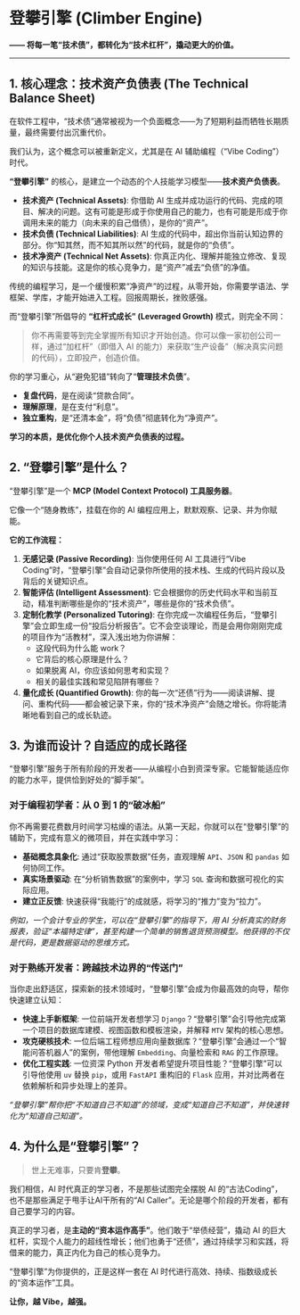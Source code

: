 # 登攀引擎 (Climber Engine)

**—— 将每一笔“技术债”，都转化为“技术杠杆”，撬动更大的价值。**

---

## 1. 核心理念：技术资产负债表 (The Technical Balance Sheet)

在软件工程中，“技术债”通常被视为一个负面概念——为了短期利益而牺牲长期质量，最终需要付出沉重代价。

我们认为，这个概念可以被重新定义，尤其是在 AI 辅助编程（“Vibe Coding”）时代。

**“登攀引擎”** 的核心，是建立一个动态的个人技能学习模型——**技术资产负债表**。

- **技术资产 (Technical Assets)**: 你借助 AI 生成并成功运行的代码、完成的项目、解决的问题。这有可能是形成于你使用自己的能力，也有可能是形成于你调用未来的能力（向未来的自己借债），是你的“资产”。
- **技术负债 (Technical Liabilities)**: AI 生成的代码中，超出你当前认知边界的部分。你“知其然，而不知其所以然”的代码，就是你的“负债”。
- **技术净资产 (Technical Net Assets)**: 你真正内化、理解并能独立修改、复现的知识与技能。这是你的核心竞争力，是“资产”减去“负债”的净值。

传统的编程学习，是一个缓慢积累“净资产”的过程，从零开始，你需要学语法、学框架、学库，才能开始进入工程。回报周期长，挫败感强。

而“登攀引擎”所倡导的 **“杠杆式成长” (Leveraged Growth)** 模式，则完全不同：

> 你不再需要等到完全掌握所有知识才开始创造。你可以像一家初创公司一样，通过“加杠杆”（即借入 AI 的能力）来获取“生产设备”（解决真实问题的代码），立即投产，创造价值。

你的学习重心，从“避免犯错”转向了“**管理技术负债**”。

- **复盘代码**，是在阅读“贷款合同”。
- **理解原理**，是在支付“利息”。
- **独立重构**，是“还清本金”，将“负债”彻底转化为“净资产”。

**学习的本质，是优化你个人技术资产负债表的过程。**

## 2. “登攀引擎”是什么？

“登攀引擎”是一个 **MCP (Model Context Protocol) 工具服务器**。

它像一个“随身教练”，挂载在你的 AI 编程应用上，默默观察、记录、并为你赋能。

**它的工作流程：**

1. **无感记录 (Passive Recording)**: 当你使用任何 AI 工具进行“Vibe Coding”时，“登攀引擎”会自动记录你所使用的技术栈、生成的代码片段以及背后的关键知识点。
2. **智能评估 (Intelligent Assessment)**: 它会根据你的历史代码水平和当前互动，精准判断哪些是你的“技术资产”，哪些是你的“技术负债”。
3. **定制化教学 (Personalized Tutoring)**: 在你完成一次编程任务后，“登攀引擎”会立即生成一份“投后分析报告”。它不会空谈理论，而是会用你刚刚完成的项目作为“活教材”，深入浅出地为你讲解：
    - 这段代码为什么能 work？
    - 它背后的核心原理是什么？
    - 如果脱离 AI，你应该如何思考和实现？
    - 相关的最佳实践和常见陷阱有哪些？
4. **量化成长 (Quantified Growth)**: 你的每一次“还债”行为——阅读讲解、提问、重构代码——都会被记录下来，你的“技术净资产”会随之增长。你将能清晰地看到自己的成长轨迹。

## 3. 为谁而设计？自适应的成长路径

“登攀引擎”服务于所有阶段的开发者——从编程小白到资深专家。它能智能适应你的能力水平，提供恰到好处的“脚手架”。

### **对于编程初学者：从 0 到 1 的“破冰船”**

你不再需要花费数月时间学习枯燥的语法。从第一天起，你就可以在“登攀引擎”的辅助下，完成有意义的微项目，并在实践中学习：

- **基础概念具象化**: 通过“获取股票数据”任务，直观理解 `API`、`JSON` 和 `pandas` 如何协同工作。
- **真实场景驱动**: 在“分析销售数据”的案例中，学习 `SQL` 查询和数据可视化的实际应用。
- **建立正反馈**: 快速获得“我能行”的成就感，将学习的“推力”变为“拉力”。

*例如，一个会计专业的学生，可以在“登攀引擎”的指导下，用 AI 分析真实的财务报表，验证“本福特定律”，甚至构建一个简单的销售退货预测模型。他获得的不仅是代码，更是数据驱动的思维方式。*

### **对于熟练开发者：跨越技术边界的“传送门”**

当你走出舒适区，探索新的技术领域时，“登攀引擎”会成为你最高效的向导，帮你快速建立认知：

- **快速上手新框架**: 一位前端开发者想学习 `Django`？“登攀引擎”会引导他完成第一个项目的数据库建模、视图函数和模板渲染，并解释 `MTV` 架构的核心思想。
- **攻克硬核技术**: 一位后端工程师想应用向量数据库？“登攀引擎”会通过一个“智能问答机器人”的案例，带他理解 `Embedding`、向量检索和 `RAG` 的工作原理。
- **优化工程实践**: 一位资深 Python 开发者希望提升项目性能？“登攀引擎”可以引导他使用 `uv` 替换 `pip`，或用 `FastAPI` 重构旧的 `Flask` 应用，并对比两者在依赖解析和异步处理上的差异。

*“登攀引擎”帮你把“不知道自己不知道”的领域，变成“知道自己不知道”，并快速转化为“知道自己知道”。*

## 4. 为什么是“登攀引擎”？

> 世上无难事，只要肯**登攀**。

我们相信，AI 时代真正的学习者，不是那些试图完全摆脱 AI 的“古法Coding”，也不是那些满足于甩手让AI干所有的“AI Caller”。无论是哪个阶段的开发者，都有自己要学习的内容。

真正的学习者，是**主动的“资本运作高手”**。他们敢于“举债经营”，撬动 AI 的巨大杠杆，实现个人能力的超线性增长；他们也勇于“还债”，通过持续学习和实践，将借来的能力，真正内化为自己的核心竞争力。

“登攀引擎”为你提供的，正是这样一套在 AI 时代进行高效、持续、指数级成长的“资本运作”工具。

**让你，越 Vibe，越强。**